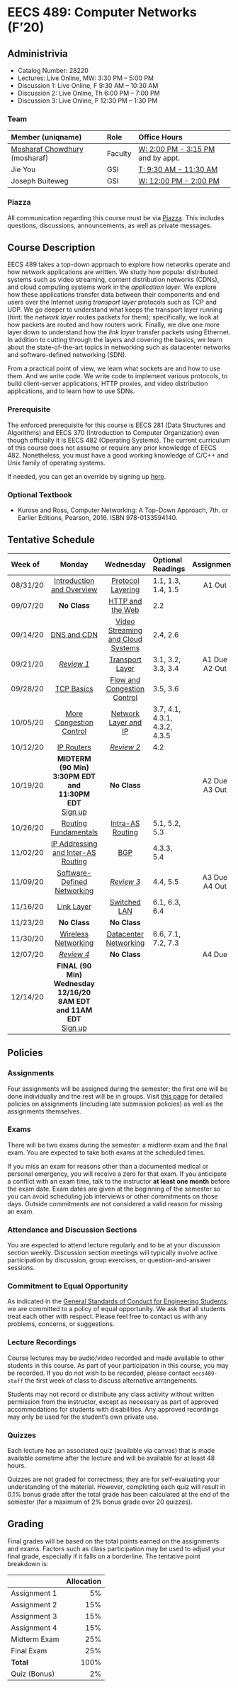 # EECS 489: Computer Networks (F’20)

## Administrivia
 - Catalog Number: 28220
 - Lectures: Live Online, MW: 3:30 PM – 5:00 PM
 - Discussion 1: Live Online, F 9:30 AM – 10:30 AM
 - Discussion 2: Live Online, Th 6:00 PM – 7:00 PM
 - Discussion 3: Live Online, F 12:30 PM – 1:30 PM

### Team

| Member (uniqname) | Role | Office Hours |
| :---------------- | :--- | :----------- |
| [Mosharaf Chowdhury](http://www.mosharaf.com/) (mosharaf) | Faculty | [W: 2:00 PM - 3:15 PM](https://officehours.it.umich.edu/queue/421) and by appt.
| Jie You | GSI | [T: 9:30 AM - 11:30 AM](https://officehours.it.umich.edu/queue/518)
| Joseph Buiteweg | GSI | [W: 12:00 PM - 2:00 PM](https://officehours.it.umich.edu/queue/510)

### Piazza
All communication regarding this course must be via [Piazza](https://piazza.com/umich/fall2020/eecs489). 
This includes questions, discussions, announcements, as well as private messages.

## Course Description
EECS 489 takes a top-down approach to explore how networks operate and how network applications are written. 
We study how popular distributed systems such as video streaming, content distribution networks (CDNs), and cloud computing systems work in the *application layer*.
We explore how these applications transfer data between their components and end users over the Internet using *transport layer* protocols such as TCP and UDP.
We go deeper to understand what keeps the transport layer running (hint: the *network layer* routes packets for them); specifically, we look at how packets are routed and how routers work.
Finally, we dive one more layer down to understand how the *link layer* transfer packets using Ethernet.
In addition to cutting through the layers and covering the basics, we learn about the state-of-the-art topics in networking such as datacenter networks and software-defined networking (SDN). 

From a practical point of view, we learn what sockets are and how to use them. 
And we write code. 
We write code to implement various protocols, to build client-server applications, HTTP proxies, and video distribution applications, and to learn how to use SDNs.

### Prerequisite

The enforced prerequisite for this course is EECS 281 (Data Structures and Algorithms) and EECS 370 (Introduction to Computer Organization) even though officially it is EECS 482 (Operating Systems). 
The current curriculum of this course does not assume or require any prior knowledge of EECS 482.
Nonetheless, you must have a good working knowledge of C/C++ and Unix family of operating systems.

If needed, you can get an override by signing up [here](https://forms.gle/vaW6x4UsbjFvT6WP7).

### Optional Textbook

- Kurose and Ross, Computer Networking: A Top-Down Approach, 7th. or Earlier Editions, Pearson, 2016. ISBN 978-0133594140.

## Tentative Schedule

| Week of  | Monday | Wednesday | Optional Readings | Assignments
|:---------|:------:|:---------:|:------------------|:----------:
| 08/31/20 | [Introduction and Overview](Slides/083120.pptx) | [Protocol Layering](Slides/090220.pptx) | 1.1, 1.3, 1.4, 1.5 | A1 Out
| 09/07/20 | **No Class** | [HTTP and the Web](Slides/090920.pptx) | 2.2 |
| 09/14/20 | [DNS and CDN](Slides/091420.pptx) | [Video Streaming and Cloud Systems](Slides/091620.pptx) | 2.4, 2.6
| 09/21/20 | [*Review 1*](Slides/092120.pptx) | [Transport Layer](Slides/092320.pptx) | 3.1, 3.2, 3.3, 3.4 | A1 Due<br>A2 Out
| 09/28/20 | [TCP Basics](Slides/092820.pptx) | [Flow and Congestion Control](Slides/093020.pptx) | 3.5, 3.6 | 
| 10/05/20 | [More Congestion Control](Slides/100520.pptx) | [Network Layer and IP](Slides/100720.pptx) | 3.7, 4.1, 4.3.1, 4.3.2, 4.3.5
| 10/12/20 | [IP Routers](Slides/101220.pptx) | [*Review 2*](Slides/101420.pptx) | 4.2
| 10/19/20 | **MIDTERM (90 Min) <br> 3:30PM EDT <br> and <br> 11:30PM EDT** <br> [Sign up](https://forms.gle/deP3Z6fENaLHJLrH9) | **No Class** |  | A2 Due<br>A3 Out
| 10/26/20 | [Routing Fundamentals](Slides/102620.pptx) | [Intra-AS Routing](Slides/102820.pptx) | 5.1, 5.2, 5.3 | 
| 11/02/20 | [IP Addressing and Inter-AS Routing](Slides/110220.pptx) | [BGP](Slides/110420.pptx) | 4.3.3, 5.4
| 11/09/20 | [Software-Defined Networking](Slides/110920.pptx) | [*Review 3*](Slides/111120.pptx) | 4.4, 5.5 | A3 Due<br>A4 Out
| 11/16/20 | [Link Layer](Slides/111620.pptx) | [Switched LAN](Slides/111820.pptx) | 6.1, 6.3, 6.4 | 
| 11/23/20 | **No Class** | **No Class** | 
| 11/30/20 | [Wireless Networking](Slides/113020.pptx) | [Datacenter Networking](Slides/120220.pptx) | 6.6, 7.1, 7.2, 7.3
| 12/07/20 | [*Review 4*](Slides/120720.pptx) | **No Class** | | A4 Due
| 12/14/20 | **FINAL (90 Min) <br> Wednesday 12/16/20 <br> 8AM EDT and 11AM EDT** <br> [Sign up](https://forms.gle/znKWqTvyjjnnVbws6) | | | 

## Policies

### Assignments
Four assignments will be assigned during the semester; the first one will be done individually and the rest will be in groups.
Visit [this page](Assignments) for detailed policies on assignments (including late submission policies) as well as the assignments themselves. 

### Exams
There will be two exams during the semester: a midterm exam and the final exam. 
You are expected to take both exams at the scheduled times. 

If you miss an exam for reasons other than a documented medical or personal emergency, you will receive a zero for that exam. 
If you anticipate a conflict with an exam time, talk to the instructor **at least one month** before the exam date. 
Exam dates are given at the beginning of the semester so you can avoid scheduling job interviews or other commitments on those days. 
Outside commitments are not considered a valid reason for missing an exam.

### Attendance and Discussion Sections
You are expected to attend lecture regularly and to be at your discussion section weekly. 
Discussion section meetings will typically involve active participation by discussion, group exercises, or question-and-answer sessions.

### Commitment to Equal Opportunity 
As indicated in the [General Standards of Conduct for Engineering Students](https://bulletin.engin.umich.edu/rules/#generalstandardsofconductforengineeringstudents), we are committed to a policy of equal opportunity. 
We ask that all students treat each other with respect. 
Please feel free to contact us with any problems, concerns, or suggestions.

### Lecture Recordings

Course lectures may be audio/video recorded and made available to other students in this course. As part of your participation in this course, you may be recorded. If you do not wish to be recorded, please contact `eecs489-staff` the first week of class to discuss alternative arrangements.

Students may not record or distribute any class activity without written permission from the instructor, except as necessary as part of approved accommodations for students with disabilities. Any approved recordings may only be used for the student’s own private use.

### Quizzes
Each lecture has an associated quiz (available via canvas) that is made available sometime after the lecture and will be available for at least 48 hours. 

Quizzes are not graded for correctness; they are for self-evaluating your understanding of the material. 
However, completing each quiz will result in 0.1% bonus grade after the total grade has been calculated at the end of the semester (for a maximum of 2% bonus grade over 20 quizzes).

## Grading
Final grades will be based on the total points earned on the assignments and exams. 
Factors such as class participation may be used to adjust your final grade, especially if it falls on a borderline. 
The tentative point breakdown is:

|              | Allocation 
| -------------| ----------:
| Assignment 1 |  5%        
| Assignment 2 | 15%        
| Assignment 3 | 15%        
| Assignment 4 | 15%        
| Midterm Exam | 25%        
| Final Exam   | 25%
| **Total**    |100%
| Quiz (Bonus) |  2%  
